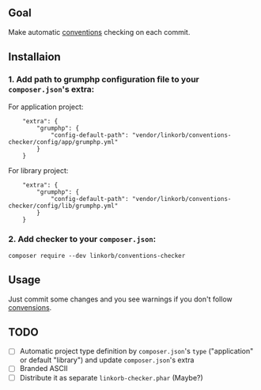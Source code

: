 ## Goal

Make automatic [conventions](CONVENTIONS.md) checking on each commit.

## Installaion

### 1. Add path to grumphp configuration file to your `composer.json`'s extra:

For application project:

```
    "extra": {
        "grumphp": {
            "config-default-path": "vendor/linkorb/conventions-checker/config/app/grumphp.yml"
        }
    }
```

For library project:

```
    "extra": {
        "grumphp": {
            "config-default-path": "vendor/linkorb/conventions-checker/config/lib/grumphp.yml"
        }
    }
```

### 2. Add checker to your `composer.json`:

```
composer require --dev linkorb/conventions-checker
```

## Usage

Just commit some changes and you see warnings if you don't follow [convensions](CONVENTIONS.md).

## TODO

- [ ] Automatic project type definition by `composer.json`'s `type` ("application" or default "library") and update `composer.json`'s extra
- [ ] Branded ASCII
- [ ] Distribute it as separate `linkorb-checker.phar` (Maybe?)
